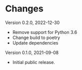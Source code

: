 # Changes

Version 0.2.0, 2022-12-30

- Remove support for Python 3.6
- Change build to poetry
- Update dependencies

Version 0.1.0, 2021-09-08

- Initial public release.
